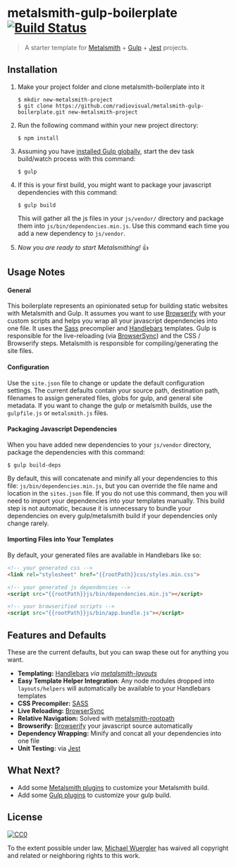 # metalsmith-gulp-boilerplate [![Build Status](https://travis-ci.org/radiovisual/metalsmith-gulp-boilerplate.svg?branch=master)](https://travis-ci.org/radiovisual/metalsmith-gulp-boilerplate)

> A starter template for [Metalsmith](https://github.com/segmentio/metalsmith) + [Gulp](https://github.com/gulpjs/gulp) + [Jest](https://github.com/facebook/jest) projects.


## Installation

1. Make your project folder and clone metalsmith-boilerplate into it

   ```
   $ mkdir new-metalsmith-project
   $ git clone https://github.com/radiovisual/metalsmith-gulp-boilerplate.git new-metalsmith-project
   ```

2. Run the following command within your new project directory:

   ```
   $ npm install
   ```

3. Assuming you have [installed Gulp globally](https://github.com/gulpjs/gulp/blob/master/docs/getting-started.md#1-install-gulp-globally),
start the dev task build/watch process with this command:

   ```
   $ gulp
   ```

4. If this is your first build, you might want to package your javascript dependencies with this command:

   ```
   $ gulp build
   ```
   This will gather all the js files in your `js/vendor/` directory and package them into `js/bin/dependencies.min.js`.
   Use this command each time you add a new dependency to `js/vendor`.

5. *Now you are ready to start Metalsmithing!* :thumbsup:

## Usage Notes

#### General

This boilerplate represents an opinionated setup for building static websites with Metalsmith and Gulp. It assumes
you want to use [Browserify](http://browserify.org/) with your custom scripts and helps you wrap all your javascript
dependencies into one file. It uses the [Sass](http://sass-lang.com/) precomplier and [Handlebars](http://handlebarsjs.com/)
templates. Gulp is responsible for the live-reloading (via [BrowserSync](http://www.browsersync.io/)) and the CSS / Browserify
steps. Metalsmith is responsible for compiling/generating the site files.

#### Configuration

Use the `site.json` file to change or update the default configuration settings. The current defaults
contain your source path, destination path, filenames to assign generated files, globs for gulp, and general site
metadata. If you want to change the gulp or metalsmith builds, use the `gulpfile.js` or `metalsmith.js` files.

#### Packaging Javascript Dependencies

When you have added new dependencies to your `js/vendor` directory, package the dependencies with this command:

```
$ gulp build-deps
```
By default, this will concatenate and minify all your dependencies to this file: `js/bin/dependencies.min.js`, but you
can override the file name and location in the `sites.json` file. If you do not use this command, then you will need to
import your dependencies into your templates manually. This build step is not automatic, because it is unnecessary to
bundle your dependencies on every gulp/metalsmith build if your dependencies only change rarely.

#### Importing Files into Your Templates

By default, your generated files are available in Handlebars like so:

```html
<!-- your generated css -->
<link rel="stylesheet" href="{{rootPath}}css/styles.min.css">

<!-- your generated js dependencies -->
<script src="{{rootPath}}js/bin/dependencies.min.js"></script>

<!-- your browserified scripts -->
<script src="{{rootPath}}js/bin/app.bundle.js"></script>
```

## Features and Defaults

These are the current defaults, but you can swap these out for anything you want.

- **Templating:** [Handlebars](http://handlebarsjs.com/) *via [metalsmith-layouts](https://github.com/superwolff/metalsmith-layouts)*
- **Easy Template Helper Integration**: Any node modules dropped into `layouts/helpers` will automatically be available to your Handlebars templates  
- **CSS Precompiler:** [SASS](https://github.com/stevenschobert/metalsmith-sass)
- **Live Reloading:** [BrowserSync](https://github.com/mdvorscak/metalsmith-browser-sync)
- **Relative Navigation:** Solved with [metalsmith-rootpath](https://github.com/radiovisual/metalsmith-rootpath)
- **Browserify:** [Browserify](http://browserify.org/) your javascript source automatically
- **Dependency Wrapping:** Minify and concat all your dependencies into one file
- **Unit Testing:** via [Jest](https://github.com/facebook/jest)

## What Next?

- Add some [Metalsmith plugins](http://www.metalsmith.io/#the-plugins) to customize your Metalsmith build.
- Add some [Gulp plugins](http://gulpjs.com/plugins/) to customize your gulp build.

## License

[![CC0](http://i.creativecommons.org/p/zero/1.0/88x31.png)](http://creativecommons.org/publicdomain/zero/1.0/)

To the extent possible under law, [Michael Wuergler](http://www.numetriclabs.com) has waived all copyright and related or neighboring rights to this work.
